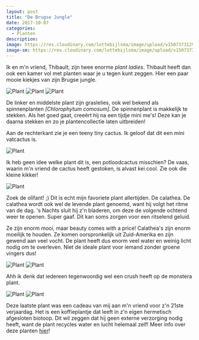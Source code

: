 ```yaml
---
layout: post
title: "De Brugse Jungle"
date: 2017-10-07
categories:
  - Planten
description:
image: https://res.cloudinary.com/lottebijlsma/image/upload/v1507373129/Blog/Jungle%20of%20Bruges/_DSC0029.jpg
image-sm: https://res.cloudinary.com/lottebijlsma/image/upload/v1507373129/Blog/Jungle%20of%20Bruges/_DSC0029.jpg
---
```

Ik en m'n vriend, Thibault, zijn twee enorme *plant ladies*. Thibault heeft dan ook een kamer vol met planten waar je u tegen kunt zeggen. Hier een paar mooie kiekjes van zijn Brugse jungle.

![Plant](https://res.cloudinary.com/lottebijlsma/image/upload/c_scale,h_800/v1507373155/Blog/Jungle%20of%20Bruges/_DSC0014.jpg)
![Plant](https://res.cloudinary.com/lottebijlsma/image/upload/c_scale,h_800/v1507373154/Blog/Jungle%20of%20Bruges/_DSC0009.jpg)
![Plant](https://res.cloudinary.com/lottebijlsma/image/upload/c_scale,h_800/v1507373154/Blog/Jungle%20of%20Bruges/_DSC0008.jpg)

De linker en middelste plant zijn graslelies, ook wel bekend als spinnenplanten *[Chlorophytum comosum]*. De spinnenplant is makkelijk te stekken. Als het goed gaat, creeërt hij na een tijdje mini me's! Deze kan je daarna stekken en zo je plantencollectie laten uitbreiden!

Aan de rechterkant zie je een teeny tiny cactus. Ik geloof dat dit een mini vatcactus is.


![Plant](https://res.cloudinary.com/lottebijlsma/image/upload/c_scale,h_800/v1507373157/Blog/Jungle%20of%20Bruges/_DSC0031.jpg)

Ik heb geen idee welke plant dit is, een potloodcactus misschien? De vaas, waarin m'n vriend de cactus heeft gestoken, is alvast kei cool. Zie ook die kleine kikker!

![Plant](https://res.cloudinary.com/lottebijlsma/image/upload/c_scale,h_800/v1507373156/Blog/Jungle%20of%20Bruges/_DSC0018.jpg)

Zoek de olifant! ;)
Dit is echt mijn favoriete plant allertijden. De calathea. De calathea wordt ook wel de levende plant genoemd, want hij volgt het ritme van de dag. 's Nachts sluit hij z'n bladeren, om deze de volgende ochtend weer te openen. Super gaaf. Dit kan soms zorgen voor een ritselend geluid.

Ze zijn enorm mooi, maar beauty comes with a price! Calathea's zijn enorm moeilijk te houden. Ze komen oorspronkelijk uit Zuid-Amerika en zijn gewend aan veel vocht. De plant heeft dus enorm veel water en weinig licht nodig om te overleven. Niet de ideale plant voor iemand zonder groene vingers dus!


![Plant](https://res.cloudinary.com/lottebijlsma/image/upload/c_scale,h_800/v1507373158/Blog/Jungle%20of%20Bruges/_DSC0027.jpg)
![Plant](https://res.cloudinary.com/lottebijlsma/image/upload/c_scale,h_800/v1507373129/Blog/Jungle%20of%20Bruges/_DSC0029.jpg)

Ahh ik denk dat iedereen tegenwoordig wel een crush heeft op de monstera plant.


![Plant](https://res.cloudinary.com/lottebijlsma/image/upload/c_scale,h_800/v1507373135/Blog/Jungle%20of%20Bruges/_DSC0024.jpg)
![Plant](https://res.cloudinary.com/lottebijlsma/image/upload/c_scale,h_800/v1507373137/Blog/Jungle%20of%20Bruges/_DSC0019.jpg)

Deze laatste plant was een cadeau van mij aan m'n vriend voor z'n 21ste verjaardag. Het is een koffieplantje dat leeft in z'n eigen hermetisch afgesloten biotoop. Dit wil zeggen dat hij geen externe verzorging nodig heeft, want de plant recycles water en lucht helemaal zelf! Meer info over deze planten [hier](https://pikaplant.com/)!
